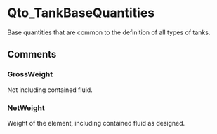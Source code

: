 # Qto_TankBaseQuantities

Base quantities that are common to the definition of all types of tanks.


## Comments

### GrossWeight

Not including contained fluid.

### NetWeight

Weight of the element, including contained fluid as designed.

